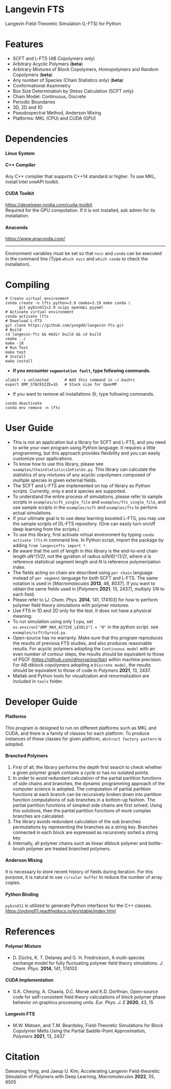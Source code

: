 # Langevin FTS
Langevin Field-Theoretic Simulation (L-FTS) for Python

# Features
* SCFT and L-FTS (AB Copolymers only)
* Arbitrary Acyclic Polymers (**beta**)
* Arbitrary Mixtures of Block Copolymers, Homopolymers and Random Copolymers (**beta**)
* Any number of Species (Chain Statistics only) (**beta**)
* Conformational Asymmetry
* Box Size Determination by Stress Calculation (SCFT only)
* Chain Model: Continuous, Discrete
* Periodic Boundaries
* 3D, 2D and 1D
* Pseudospectral Method, Anderson Mixing
* Platforms: MKL (CPU) and CUDA (GPU)

# Dependencies
#### Linux System

#### C++ Compiler
  Any C++ compiler that supports C++14 standard or higher. To use MKL, install Intel oneAPI toolkit.

#### CUDA Toolkit
  https://developer.nvidia.com/cuda-toolkit   
  Required for the GPU computation. If it is not installed, ask admin for its installation.

#### Anaconda
  https://www.anaconda.com/

* * *
Environment variables must be set so that `nvcc` and `conda` can be executed in the command line (Type `which nvcc` and `which conda` to check the installation).

# Compiling
```Shell
# Create virtual environment 
conda create -n lfts python=3.9 cmake=3.19 make conda \
      git pybind11=2.9 scipy openmpi pyyaml  
# Activate virtual environment  
conda activate lfts  
# Download L-FTS  
git clone https://github.com/yongdd/langevin-fts.git  
# Build  
cd langevin-fts && mkdir build && cd build  
cmake ../   
make -j8  
# Run Test  
make test   
# Install  
make install   
```
* **If you encounter `segmentation fault`, type following commands.**     
```Shell
ulimit -s unlimited       # Add this command in ~/.bashrc
export OMP_STACKSIZE=1G   # Stack size for OpenMP
```
*  If you want to remove all installations :cry:, type following commands.   
```Shell
conda deactivate  
conda env remove -n lfts  
```
# User Guide
+ This is not an application but a library for SCFT and L-FTS, and you need to write your own program using Python language. It requires a little programming, but this approach provides flexibility and you can easily customize your applications.   
+ To know how to use this library, please see `examples/ChainStatisticsInFields.py`. This library can calculate the statistics of any mixtures of any acyclic copolymers composed of multiple species in given external fields.
+ The SCFT and L-FTS are implemented on top of library as Python scripts. Currently, only `A` and `B` species are supported.
+ To understand the entire process of simulations, please refer to sample scripts in `examples/scft_single_file` and `examples/fts_single_file`, and use sample scripts in the `examples/scft` and `examples/fts` to perform actual simulations.   
+ If your ultimate goal is to use deep learning boosted L-FTS, you may use the sample scripts of DL-FTS repository. (One can easily turn on/off deep learning from the scripts.)  
+ To use this library, first activate virtual environment by typing `conda activate lfts` in command line. In Python script, import the package by adding  `from langevinfts import *`.   
+ Be aware that the unit of length in this library is the end-to-end chain length *aN^(1/2)*, not the gyration of radius *a(N/6)^(1/2)*, where *a* is reference statistical segment length and *N* is reference polymerization index.  
+ The fields acting on chain are described using `per chain` language instead of `per segment` language for both SCFT and L-FTS. The same notation is used in [*Macromolecules* **2013**, 46, 8037]. If you want to obtain the same fields used in [*Polymers* **2021**, 13, 2437], multiply *1/N* to each field.
+ Please refer to [*J. Chem. Phys.* **2014**, 141, 174103] for how to perform polymer field theory simulations with polymer mixtures.
+ Use FTS in 1D and 2D only for the test. It does not have a physical meaning.
+ To run simulation using only 1 cpu, set `os.environ["OMP_MAX_ACTIVE_LEVELS"] = "0"` in the python script. see `examples/scft/Gyroid.py`.
+ Open-source has no warranty. Make sure that this program reproduces the results of previous FTS studies, and also produces reasonable results. For acyclic polymers adopting the `Continuous model` with an even number of contour steps, the results should be equivalent to those of PSCF (https://github.com/dmorse/pscfpp) within machine precision. For AB diblock copolymers adopting a `Discrete model`, the results should be equivalent to those of code in *Polymers* **2021**, 13, 2437.
+ Matlab and Python tools for visualization and renormalization are included in `tools` folder.   

# Developer Guide
#### Platforms  
  This program is designed to run on different platforms such as MKL and CUDA, and there is a family of classes for each platform. To produce instances of these classes for given platform, `abstract factory pattern` is adopted.   

#### Branched Polymers 
  1. First of all, the library performs the depth first search to check whether a given polymer graph contains a cycle or has no isolated points.
  2. In order to avoid redundant calculation of the partial partition functions of side chains and branches, the dynamic programming approach of the computer science is adopted. The computation of partial partition functions at each branch can be recursively broken down into partition function computations of sub branches in a bottom-up fashion. The partial partition functions of simplest side chains are first solved. Using this solutions, then the partial partition functions of more complex branches are calculated. 
  3. The library avoids redundant calculation of the sub branches permutations by representing the branches as a string key. Branches connected in each block are expressed as recursively sorted a string key.
  4. Internally, all polymer chains such as linear diblock polymer and bottle-brush polymer are treated branched polymers.

#### Anderson Mixing  
  It is necessary to store recent history of fields during iteration. For this purpose, it is natural to use `circular buffer` to reduce the number of array copies.

#### Python Binding  
  `pybind11` is utilized to generate Python interfaces for the C++ classes.  
  https://pybind11.readthedocs.io/en/stable/index.html   

# References
#### Polymer Mixture
+ D. Düchs, K. T. Delaney and G. H. Fredrickson, A multi-species exchange model for fully fluctuating polymer field theory simulations. *J. Chem. Phys.* **2014**, 141, 174103
#### CUDA Implementation
+ G.K. Cheong, A. Chawla, D.C. Morse and K.D. Dorfman, Open-source code for self-consistent field theory calculations of block polymer phase behavior on graphics processing units. *Eur. Phys. J. E* **2020**, 43, 15
#### Langevin FTS
+ M.W. Matsen, and T.M. Beardsley, Field-Theoretic Simulations for Block Copolymer Melts Using the Partial Saddle-Point Approximation, *Polymers* **2021**, 13, 2437   

# Citation
Daeseong Yong, and Jaeup U. Kim, Accelerating Langevin Field-theoretic Simulation of Polymers with Deep Learning, *Macromolecules* **2022**, 55, 6505  